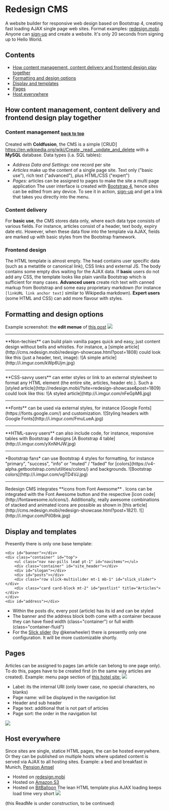 # Redesign CMS
A website builder for responsive web design based on Bootstrap 4, creating fast loading AJAX single page web sites. Format examples: [redesign.mobi](http://www.redesign.mobi). Anyone can [sign-up](http://www.redesign.mobi/sign-up/) and create a website. It's only 20 seconds from signing up to Hello World.

## Contents
* [How content management, content delivery and frontend design play together](#how-content-management-content-delivery-and-frontend-design-play-together)
* [Formatting and design options](#formatting-and-design-options)
* [Display and templates](#display-and-templates)
* [Pages](#pages)
* [Host everywhere](#host-everywhere)


## How content management, content delivery and frontend design play together

### Content management <sub>[back to top](#redesign-cms)</sub>
Created with **Coldfusion**, the CMS is a simple [CRUD] https://en.wikipedia.org/wiki/Create,_read,_update_and_delete with a **MySQL** database. Data types (i.a. SQL tables):
* *Address Data and Settings:* one record per site
* *Articles* make up the content of a single page site. Text only ("basic use"), rich text ("advanced"), plus HTML/CSS ("expert")
* *Pages:* articles can be assigned to pages to make the site a multi page application
The user interface is created with [Bootstrap 4](https://v4-alpha.getbootstrap.com/), hence sites can be edited from any device. To see it in action, [sign-up](http://www.redesign.mobi/sign-up/) and get a link that takes you directly into the menu.

### Content delivery
For **basic use**, the CMS stores data only, where each data type consists of various fields. For instance, articles consist of a header, text body, expiry date etc. However, when these data flow into the template via AJAX, fields are marked up with basic styles from the Bootstrap framework.

### Frontend design
The HTML template is almost empty. The head contains user specific data (such as a metatitle or canonical link), CSS links and external JS. The body contains some empty divs waiting for the AJAX data. If **basic** users do not add any CSS, the template looks like plain vanilla Bootstrap which is sufficient for many cases. **Advanced users** create rich text with canned markup from Bootstrap and some easy proprietary markdown (for instance <code>[linkURL link anchor text]</code> similar to Wikipedia markdown). **Expert users** (some HTML and CSS) can add more flavour with styles.

## Formatting and design options

Example screenshot: the **edit menue** of [this post](http://cms.redesign.mobi/redesign-showcase.html?post=1808)
![](http://i.imgur.com/YZHRlE7.jpg)

<hr>
**Non-techies** can build plain vanilla pages quick and easy, just content design without bells and whistles. For instance, a [simple article](http://cms.redesign.mobi/redesign-showcase.html?post=1808) could look like this (just a header, text, image):
![A simple article](http://i.imgur.com/kWp6Ujm.jpg)

<hr>
**CSS-savvy users** can enter styles or link to an external stylesheet to format any HTML element (the entire site, articles, header etc.). Such a [styled article](http://redesign.mobi/?site=redesign-showcase&post=1809) could look like this:
![A styled article](http://i.imgur.com/nFeGpM6.jpg)

<hr>
**Fonts** can be used via external styles, for instance [Google Fonts](https://fonts.google.com/) and customization.
![Styling headers with Google Fonts](http://i.imgur.com/FmuLueA.jpg)

<hr> 
**HTML-savvy users** can also include code, for instance, responsive tables with Bootstrap 4 designs
[A Bootstrap 4 table](http://i.imgur.com/yXnNHJW.jpg)

<hr>
*Bootstrap fans* can use Bootstrap 4 styles for formatting, for instance "primary", "success", "info" or "muted" / "faded" for [colors](https://v4-alpha.getbootstrap.com/utilities/colors/) and backgrounds.
![Bootstrap colors](http://i.imgur.com/vgTD4VJ.jpg)

<hr>
Redesign CMS integrates **icons from Font Awesome** . Icons can be integrated with the Font Awesome button and the respective [icon code](http://fontawesome.io/icons/). Additionally, really awesome combinations of stacked and animated icons are possible as shown in [this article](http://cms.redesign.mobi/redesign-showcase.html?post=1821).
![](http://i.imgur.com/PiI08nk.jpg)

## Display and templates
Presently there is only one base template:
```
<div id="banner"></div>
<div class="container" id="top">             
  	<ul class="nav nav-pills lead pt-1" id="navitems"></ul>
	<div class="container" id="site_header"></div>
	<div id="slogan"></div>
	<div id="posts"></div>
	<div class="row slick-multislider mt-1 mb-1" id="slick_slider"></div>
	<div class="card card-block mt-2" id="postlist" title="Articles"></div>
</div>
<div id="address"></div>
```
* Within the posts div, every post (article) has its id and can be styled
* The banner and the address block both come with a container because they can have fixed width (class="container") or full width (class="container-fluid")
* For the [Slick slider](http://kenwheeler.github.io/slick/) (by @kenwheeler) there is presently only one configuration. It will be more customizable shortly.

## Pages
Articles can be assigned to pages (an article can belong to one page only). To do this, pages have to be created first (in the same way articles are created). Example: menu page section of [this hotel site:](http://cms.redesign.mobi/black-forest-hotel-talblick.html)
![](http://i.imgur.com/V4EmPlF.jpg)
* Label: its the internal URI (only lower case, no special characters, no blanks)
* Page name: will be displayed in the navigation list
* Header and sub header
* Page text: additional that is not part of articles
* Page sort: the order in the navigation list

![](http://i.imgur.com/5yBtZBW.jpg)

## Host everywhere
Since sites are single, statice HTML pages, the can be hosted everywhere. Or they can be published on multiple hosts where updated content is served via AJAX to all hosting sites. Example: a bed and breakfast in Munich, [Pension Amsel](http://pension-amsel.com/)
* Hosted on [redesign.mobi](http://cms.redesign.mobi/pension-amsel-muenchen.html)
* Hosted on [Amazon S3](http://aws-website-pensionamsel-7gdr4.s3-website-us-east-1.amazonaws.com/)
* Hosted on [BitBalloon](http://pension-amsel-muenchen.bitballoon.com)
The lean HTML template plus AJAX loading keeps load time very short
![](http://i.imgur.com/H3UYGBT.jpg)




(this ReadMe is under construction, to be continued)
